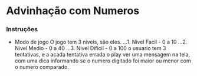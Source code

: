 # Advinhação com Numeros
 
 ### Instruções

+ Modo de jogo
O jogo tem 3 niveis, são eles.
...1. Nivel Facil - 0 a 10
...2. Nivel Medio - 0 a 40
...3. Nivel Dificil - 0 a 100
o usuario tem 3 tentativas, e a acada tentativa errada
o play ver uma mensagem na tela, com uma dica informando
se o numero digitado foi maior ou menor com o numero comparado.
